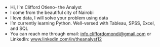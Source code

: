 -  Hi, I’m Clifford Otieno- the Analyst
-  I come from the beautiful city of Nairobi
-  I love data, I will solve your problem using data
-  I’m currently learning Python. Well-versed with Tableau, SPSS, Excel, and SQL
-  You can reach me through email: info.cliffordomondi@gmail.com or LinkedIn: www.linkedin.com/in/theanalyst12


<!---
Clifford254KE/Clifford254KE is a ✨ special ✨ repository because its `README.md` (this file) appears on your GitHub profile.
You can click the Preview link to take a look at your changes.
--->
